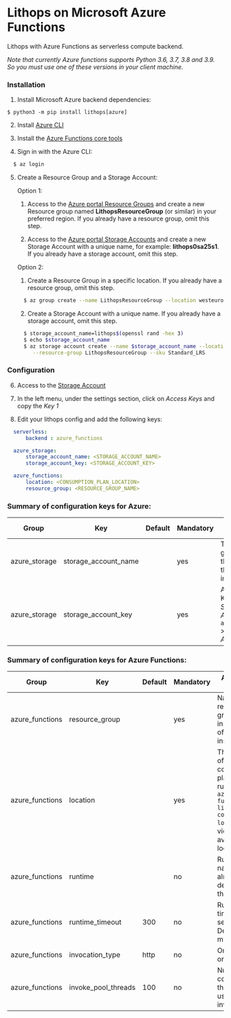 # Lithops on Microsoft Azure Functions

Lithops with Azure Functions as serverless compute backend.

*Note that currently Azure functions supports Python 3.6, 3.7, 3.8 and 3.9. So you must use one of these versions in your client machine.*

### Installation

1. Install Microsoft Azure backend dependencies:

```
$ python3 -m pip install lithops[azure]
```

2. Install [Azure CLI](https://docs.microsoft.com/en-us/cli/azure/install-azure-cli?view=azure-cli-latest)

3. Install the [Azure Functions core tools](https://github.com/Azure/azure-functions-core-tools)

4. Sign in with the Azure CLI:

```bash
  $ az login
```

5. Create a Resource Group and a Storage Account:

   Option 1:

     1. Access to the [Azure portal Resource Groups](https://portal.azure.com/#blade/HubsExtension/BrowseResourceGroups) and create a new Resource group named **LithopsResourceGroup** (or similar) in your preferred region. If you already have a resource group, omit this step.
     
     2. Access to the [Azure portal Storage Accounts](https://portal.azure.com/#blade/HubsExtension/BrowseResource/resourceType/Microsoft.Storage%2FStorageAccounts) and create a new Storage Account with a unique name, for example: **lithops0sa25s1**. If you already have a storage account, omit this step.

   Option 2:

    1. Create a Resource Group in a specific location. If you already have a resource group, omit this step.
    
    ```bash
      $ az group create --name LithopsResourceGroup --location westeurope
    ```
    
    2. Create a Storage Account with a unique name. If you already have a storage account, omit this step.
    
    ```bash
      $ storage_account_name=lithops$(openssl rand -hex 3)
      $ echo $storage_account_name
      $ az storage account create --name $storage_account_name --location westeurope \
         --resource-group LithopsResourceGroup --sku Standard_LRS
    ```


### Configuration

6. Access to the [Storage Account](https://portal.azure.com/#blade/HubsExtension/BrowseResource/resourceType/Microsoft.Storage%2FStorageAccounts)

7. In the left menu, under the settings section, click on *Access Keys* and copy the *Key 1*

8. Edit your lithops config and add the following keys:

```yaml
  serverless:
      backend : azure_functions

  azure_storage:
      storage_account_name: <STORAGE_ACCOUNT_NAME>
      storage_account_key: <STORAGE_ACCOUNT_KEY>

  azure_functions:
      location: <CONSUMPTION_PLAN_LOCATION>
      resource_group: <RESOURCE_GROUP_NAME>
```

### Summary of configuration keys for Azure:

|Group|Key|Default|Mandatory|Additional info|
|---|---|---|---|---|
|azure_storage| storage_account_name | |yes |  The name generated in the step 5 of the installation |
|azure_storage| storage_account_key |  | yes |  An Account Key, found in *Storage Accounts* > `account_name` > *Settings* > *Access Keys*|

### Summary of configuration keys for Azure Functions:

|Group|Key|Default|Mandatory|Additional info|
|---|---|---|---|---|
|azure_functions| resource_group | |yes | Name of the resource group used in the step 5 of the installation. |
|azure_functions| location |  |yes | The location of the consumption plan for the runtime. Use `az functionapp list-consumption-locations` to view the available locations.|
|azure_functions| runtime |  |no | Runtime name already deployed in the service|
|azure_functions | runtime_timeout | 300 |no | Runtime timeout in seconds. Default 5 minutes |
|azure_functions| invocation_type | http  | no | One of 'http' or 'event'|
|azure_functions | invoke_pool_threads | 100 |no | Number of concurrent threads used for invocation |
